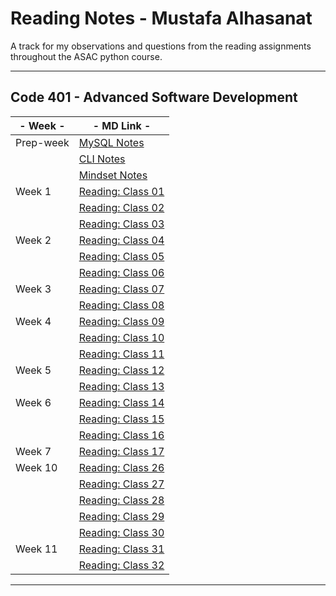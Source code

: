 
# Reading Notes - Mustafa Alhasanat

A track for my observations and questions from the reading assignments throughout the ASAC python course.

---

## Code 401 - Advanced Software Development

| - Week - | - MD Link - |
| ----------- | ----------- |
| Prep-week | [MySQL Notes](./mysql.md) |
|  | [CLI Notes](./CLI.md) |
|  | [Mindset Notes](./Growth_mindset.md) |
| Week 1 | [Reading: Class 01](./Reading_Class_01.md) |
|  | [Reading: Class 02](./Reading_Class_02.md) |
|  | [Reading: Class 03](./Reading_Class_03.md) |
| Week 2 | [Reading: Class 04](./Reading_Class_04.md) |
| | [Reading: Class 05](./Reading_Class_05_Linked_lists.md) |
| | [Reading: Class 06](./Reading_Class_06.md) |
| Week 3 | [Reading: Class 07](./Reading_Class_07.md) |
| | [Reading: Class 08](./Reading_Class_08.md) |
| Week 4 | [Reading: Class 09](./Reading_Class_09.md) |
| | [Reading: Class 10](./Reading_Class_10.md) |
| | [Reading: Class 11](./Reading_Class_11.md) |
| Week 5 | [Reading: Class 12](./Reading_Class_12.md) |
| | [Reading: Class 13](./Reading_Class_13.md) |
| Week 6 | [Reading: Class 14](./Reading_Class_14.md) |
| | [Reading: Class 15](./Reading_Class_15.md) |
| | [Reading: Class 16](./Reading_Class_16.md) |
| Week 7 | [Reading: Class 17](./Reading_Class_17.md) |
| Week 10 | [Reading: Class 26](./Reading_Class_26.md) |
| | [Reading: Class 27](./Reading_Class_27.md) |
| | [Reading: Class 28](./Reading_Class_28.md) |
| | [Reading: Class 29](./Reading_Class_29.md) |
| | [Reading: Class 30](./Reading_Class_30.md) |
| Week 11 | [Reading: Class 31](./Reading_Class_31.md) |
| | [Reading: Class 32](./Reading_Class_32.md) |

---

